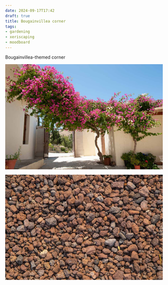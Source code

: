 ```yaml
---
date: 2024-09-17T17:42
draft: true
title: Bougainvillea corner
tags:
- gardening
- xeriscaping
- moodboard
---
```


Bougainvillea-themed corner 

![Bougainvillea tree with pink flowers connecting two annexes of a house.](../attachment/vsc-paste/bougainvillea-corner-240917174908.png)

![Small volcanic/lava rock/gravel in bordeaux and brown color tones.](../attachment/vsc-paste/olive-tree-area-240917133057.png)